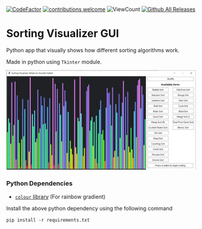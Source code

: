 [![CodeFactor](https://www.codefactor.io/repository/github/sourhub226/sorting-visualizer-python/badge)](https://www.codefactor.io/repository/github/sourhub226/sorting-visualizer-python)
[![contributions welcome](https://img.shields.io/badge/contributions-welcome-brightgreen.svg?style=flat)](https://github.com/sourhub226/sorting-visualizer-python/issues)
![ViewCount](https://views.whatilearened.today/views/github/sourhub226/sorting-visualizer-python.svg)
[![Github All Releases](https://img.shields.io/github/downloads/sourhub226/sorting-visualizer-python/total.svg)](https://github.com/sourhub226/sorting-visualizer-python/releases)

# Sorting Visualizer GUI

Python app that visually shows how different sorting algorithms work.

Made in python using `Tkinter` module.

![GUI](preview.png)

### Python Dependencies

-   [`colour` library](https://pypi.org/project/colour/) (For rainbow gradient)

Install the above python dependency using the following command

    pip install -r requirements.txt
